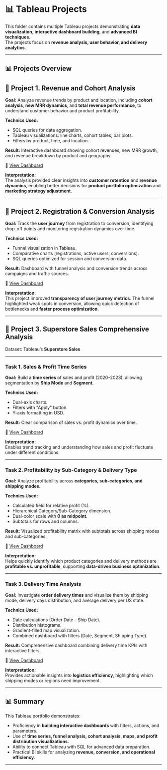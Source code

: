 # 📊 Tableau Projects  

This folder contains multiple Tableau projects demonstrating **data visualization**, **interactive dashboard building**, and **advanced BI techniques**.  
The projects focus on **revenue analysis, user behavior, and delivery analytics**.  

---

## 📊 Projects Overview 

## 🔹 Project 1. Revenue and Cohort Analysis  

**Goal:** Analyze revenue trends by product and location, including **cohort analysis**, **new MRR dynamics**, and **total revenue performance**, to understand customer behavior and product profitability.  

**Technics Used:**  
- SQL queries for data aggregation.  
- Tableau visualizations: line charts, cohort tables, bar plots.  
- Filters by product, time, and location.  

**Result:** Interactive dashboard showing cohort revenues, new MRR growth, and revenue breakdown by product and geography.  

🔗 [View Dashboard](https://tinyurl.com/23aa4j99)  

**Interpretation:**  
The analysis provided clear insights into **customer retention** and **revenue dynamics**, enabling better decisions for **product portfolio optimization** and **marketing strategy adjustment**.  

---

## 🔹 Project 2. Registration & Conversion Analysis  

**Goal:** Track the **user journey** from registration to conversion, identifying drop-off points and monitoring registration dynamics over time.  

**Technics Used:**  
- Funnel visualization in Tableau.  
- Comparative charts (registrations, active users, conversions).  
- SQL queries optimized for session and conversion data.  

**Result:** Dashboard with funnel analysis and conversion trends across campaigns and traffic sources.  

🔗 [View Dashboard](https://tinyurl.com/2bkezdye)  

**Interpretation:**  
This project improved **transparency of user journey metrics**. The funnel highlighted weak spots in conversion, allowing quick detection of bottlenecks and **faster process optimization**.  

---

## 🔹 Project 3. Superstore Sales Comprehensive Analysis  

Dataset: Tableau’s **Superstore Sales**  

---

### Task 1. Sales & Profit Time Series  

**Goal:** Build a **time series** of sales and profit (2020–2023), allowing segmentation by **Ship Mode** and **Segment**.  

**Technics Used:**  
- Dual-axis charts.  
- Filters with "Apply" button.  
- Y-axis formatting in USD.  

**Result:** Clear comparison of sales vs. profit dynamics over time.  

🔗 [View Dashboard](https://public.tableau.com/shared/FQ8MZS5R3?:display_count=n&:origin=viz_share_link)  

**Interpretation:**  
Enables trend tracking and understanding how sales and profit fluctuate under different conditions.  

---

### Task 2. Profitability by Sub-Category & Delivery Type  

**Goal:** Analyze profitability across **categories, sub-categories, and shipping modes**.  

**Technics Used:**  
- Calculated field for relative profit (%).  
- Hierarchical Category/Sub-Category dimension.  
- Dual-color scale with **0 as midpoint**.  
- Subtotals for rows and columns.  

**Result:** Visualized profitability matrix with subtotals across shipping modes and sub-categories.  

🔗 [View Dashboard](https://public.tableau.com/shared/83JG9NHFX?:display_count=n&:origin=viz_share_link)  

**Interpretation:**  
Helps quickly identify which product categories and delivery methods are **profitable vs. unprofitable**, supporting **data-driven business optimization**.  

---

### Task 3. Delivery Time Analysis  

**Goal:** Investigate **order delivery times** and visualize them by shipping mode, delivery days distribution, and average delivery per US state.  

**Technics Used:**  
- Date calculations (Order Date – Ship Date).  
- Distribution histograms.  
- Gradient-filled map visualization.  
- Combined dashboard with filters (Date, Segment, Shipping Type).  

**Result:** Comprehensive dashboard combining delivery time KPIs with interactive filters.  

🔗 [View Dashboard](https://public.tableau.com/shared/T8HT8YJ3H?:display_count=n&:origin=viz_share_link)  

**Interpretation:**  
Provides actionable insights into **logistics efficiency**, highlighting which shipping modes or regions need improvement.  

---

## 📊 Summary  

This Tableau portfolio demonstrates:  
- Proficiency in **building interactive dashboards** with filters, actions, and parameters.  
- Use of **time series, funnel analysis, cohort analysis, maps, and profit distribution visualizations**.  
- Ability to connect Tableau with SQL for advanced data preparation.  
- Practical BI skills for analyzing **revenue, conversion, and operational efficiency**.  

---

